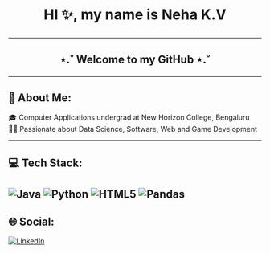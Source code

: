 # <p align="center"> HI :sparkles:, my name is Neha K.V  </p>
---
## <p align="center"> ⋆.˚ Welcome to my GitHub ⋆.˚ </p>
---
##  :star2: About Me:
<p> 🎓 Computer Applications undergrad at New Horizon College, Bengaluru <br>
👩‍💻 Passionate about Data Science, Software, Web and Game Development </p>

---
## 💻 Tech Stack:
![Java](https://img.shields.io/badge/java-%23ED8B00.svg?style=for-the-badge&logo=openjdk&logoColor=white) ![Python](https://img.shields.io/badge/python-3670A0?style=for-the-badge&logo=python&logoColor=ffdd54) ![HTML5](https://img.shields.io/badge/html5-%23E34F26.svg?style=for-the-badge&logo=html5&logoColor=white) ![Pandas](https://img.shields.io/badge/pandas-%23150458.svg?style=for-the-badge&logo=pandas&logoColor=white)
---
## 🌐 Social:
[![LinkedIn](https://img.shields.io/badge/LinkedIn-%230077B5.svg?logo=linkedin&logoColor=white)](https://www.linkedin.com/in/neha-kalamulla-vallappil-240178323/)


<!-- Proudly created with GPRM ( https://gprm.itsvg.in ) -->
<!--
**itsnehakv/itsnehakv** is a ✨ _special_ ✨ repository because its `README.md` (this file) appears on your GitHub profile.

Here are some ideas to get you started:

- 🔭 I’m currently working on ...
- 🌱 I’m currently learning ...
- 👯 I’m looking to collaborate on ...
- 🤔 I’m looking for help with ...
- 💬 Ask me about ...
- 📫 How to reach me: ...
- 😄 Pronouns: ...
- ⚡ Fun fact: ...
-->
